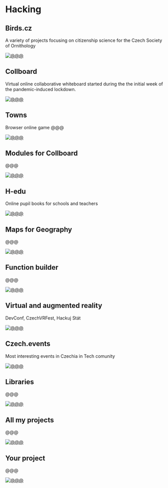 # Hacking

<!-- TODO: !!! Maybe rename to projects.md -->
<!-- Note: In this file there are all URLs which will be converted into the hacking cases components -->

## Birds.cz

<!-- [🛰] `Maps` -->

A variety of projects focusing on citizenship science for the Czech Society of
Ornithology

<!--
TODO: More about
Feeders
-->

[![@@@](/public/projects/Pavol_Hejn_birds_3eee9b48-0331-462d-b11d-367626cf028c.png)](#)

## Collboard

Virtual online collaborative whiteboard started during the the initial week of the
pandemic-induced lockdown.

<!-- [🛰] `Real time app` -->

[![@@@](/public/projects/whiteboard.png)](#)

## Towns

Browser online game @@@

<!-- [🛰] `WebGL` -->

[![@@@](/public/projects/towns.jpg)](https://towns.cz/)

## Modules for Collboard

@@@

[![@@@](/public/projects/geometry-on-board.png)](https://github.com/collboard/modules-sdk)

## H-edu

Online pupil books for schools and teachers

[![@@@](/public/projects/hedu-screenshot.png)](https://www.h-edu.cz/)

## Maps for Geography

@@@

[![@@@](/public/projects/geography-in-collboard.png)](https://github.com/collboard/map)

## Function builder

@@@

[![@@@](/public/projects/collboard-function-builder-3.png)](https://github.com/collboard/function-builder)

## Virtual and augmented reality

DevConf, CzechVRFest, Hackuj Stát

[![@@@](/public/projects/drawing-in-vr.png)](#!!!)

<!--
![@@@](/public/projects/webvr.jpg)
-->

## Czech.events

Most interesting events in Czechia in Tech comunity

[![@@@](/public/projects/czechevents-screenshot.png)](https://czech.events/)

## Libraries

@@@

[![@@@](/public/projects/xyzt.png)](https://github.com/hejny?tab=repositories)

<!--
TODO: Allow links in links
I am working on several OpenSource libraries like
[vector library xyzt](https://github.com/hejny/xyzt),
[locating apps in your system](https://github.com/hejny/locate-app),
[waitasecond to supercharge the promises](https://github.com/hejny/waitasecond),
[trimming from all 4 directions](https://github.com/hejny/spacetrim),
[working with destroyable objects](https://github.com/hejny/destroyable)
[or see my GitHub repositories](https://github.com/hejny?tab=repositories).
-->

## All my projects

@@@

[![@@@](/public/projects/all-projects.png)](https://pavolhejny.com/documents/projects.html)

## Your project

@@@

[![@@@](/public/projects/placeholder.png)](https://pavolhejny.com/documents/projects.html)

<!--
TODO:
## All my talks

![@@@](/public/projects/placeholder.png)

-->

<!--
TODO: Maybe add SigmaStamp project/hacking

-->
